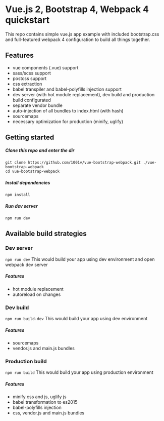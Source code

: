 # Vue.js 2, Bootstrap 4, Webpack 4 quickstart
This repo contains simple vue.js app example with included bootstrap.css and full-featured webpack 4 configuration to build all things together. 

## Features
* vue components (.vue) support
* sass/scss support
* postcss support
* css extraction
* babel transpiler and babel-polyfills injection support
* dev server (with hot module replacement), dev build and production build configurated
* separate vendor bundle
* auto-injection of all bundles to index.html (with hash)
* sourcemaps
* necessary optimization for production (minify, uglify)

## Getting started

##### Clone this repo and enter the dir
```
git clone https://github.com/1001v/vue-bootstrap-webpack.git ./vue-bootstrap-webpack
cd vue-bootstrap-webpack
```
##### Install dependencies
```
npm install
```

##### Run dev server
```
npm run dev
```

## Available build strategies

### Dev server
```npm run dev```
This would build your app using dev environment and open webpack dev server
##### Features
* hot module replacement
* autoreload on changes

### Dev build
```npm run build-dev```
This would build your app using dev environment
##### Features
* sourcemaps
* vendor.js and main.js bundles

### Production build
```npm run build```
This would build your app using production environment
##### Features
* minify css and js, uglify js
* babel transformation to es2015
* babel-polyfills injection
* css, vendor.js and main.js bundles
